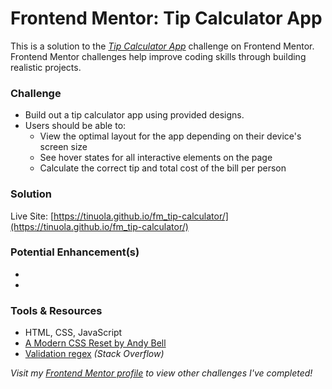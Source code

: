 # Frontend Mentor: Tip Calculator App
This is a solution to the _[Tip Calculator App](https://www.frontendmentor.io/challenges/tip-calculator-app-ugJNGbJUX)_ challenge on Frontend Mentor. Frontend Mentor challenges help improve coding skills through building realistic projects.


### Challenge
- Build out a tip calculator app using provided designs.
- Users should be able to:
  - View the optimal layout for the app depending on their device's screen size
  - See hover states for all interactive elements on the page
  - Calculate the correct tip and total cost of the bill per person


### Solution
Live Site: [https://tinuola.github.io/fm_tip-calculator/](https://tinuola.github.io/fm_tip-calculator/)


### Potential Enhancement(s)
- 
- 


### Tools & Resources
- HTML, CSS, JavaScript
- [A Modern CSS Reset by Andy Bell](https://piccalil.li/blog/a-modern-css-reset/)
- [Validation regex](https://stackoverflow.com/questions/15699094/how-to-validate-a-number-field-in-javascript-using-regular-expressions) _(Stack Overflow)_


_Visit my [Frontend Mentor profile](https://www.frontendmentor.io/profile/tinuola) to view other challenges I've completed!_